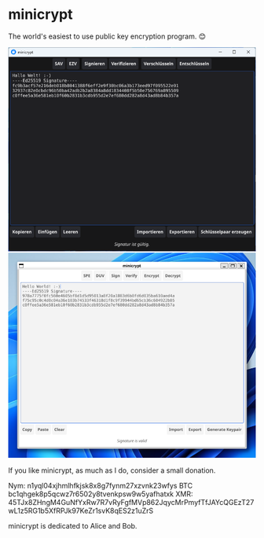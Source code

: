 # minicrypt

The world's easiest to use public key encryption program. 😊


![minicrypt German Version Windows with dark theme](img/minicrypt-de.png)
![minicrypt English Version Linux with light theme](img/minicrypt-en.png)

If you like minicrypt, as much as I do, consider a small donation.  

Nym: n1yql04xjhmlhfkjsk8x8g7fynm27xzvnk23wfys
BTC  bc1qhgek8p5qcwz7r6502y8tvenkpsw9w5yafhatxk 
XMR: 45TJx8ZHngM4GuNfYxRw7R7vRyFgfMVp862JqycMrPmyfTfJAYcQGEzT27wL1z5RG1b5XfRPJk97KeZr1svK8qES2z1uZrS

minicrypt is dedicated to Alice and Bob.


